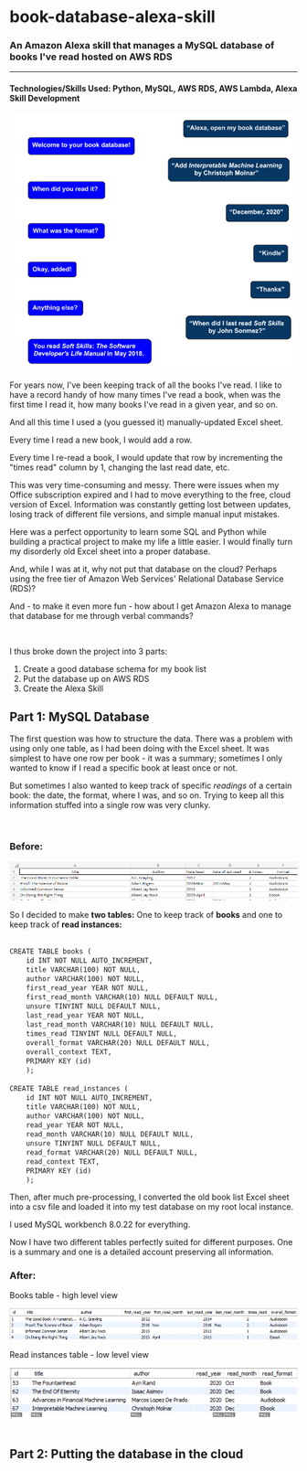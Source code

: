 # book-database-alexa-skill

### An Amazon Alexa skill that manages a MySQL database of books I've read hosted on AWS RDS

---

#### Technologies/Skills Used: <b>Python, MySQL, AWS RDS, AWS Lambda, Alexa Skill Development</b>

<img src="https://github.com/jmsbutcher/book-database-alexa-skill/blob/main/images/AlexaConversation1.png">

<p>For years now, I've been keeping track of all the books I've read. I like to have a record handy of how many times I've read a book, when was the first time I read it, how many books I've read in a given year, and so on. </p>
<p>And all this time I used a (you guessed it) manually-updated Excel sheet.</p>
<p>Every time I read a new book, I would add a row.</p>
<p>Every time I re-read a book, I would update that row by incrementing the "times read" column by 1, changing the last read date, etc.</p>
<p>This was very time-consuming and messy. There were issues when my Office subscription expired and I had to move everything to the free, cloud version of Excel. Information was constantly getting lost between updates, losing track of different file versions, and simple manual input mistakes.</p>

<p>Here was a perfect opportunity to learn some SQL and Python while building a practical project to make my life a little easier. I would finally turn my disorderly old Excel sheet into a proper database.</p>
<p>And, while I was at it, why not put that database on the cloud? Perhaps using the free tier of Amazon Web Services' Relational Database Service (RDS)?</p>
<p>And - to make it even more fun - how about I get Amazon Alexa to manage that database for me through verbal commands?</p>

<br>

I thus broke down the project into 3 parts:

1. Create a good database schema for my book list
2. Put the database up on AWS RDS
3. Create the Alexa Skill 

## Part 1: MySQL Database
<p>The first question was how to structure the data. There was a problem with using only one table, as I had been doing with the Excel sheet. It was simplest to have one row per book - it was a summary; sometimes I only wanted to know if I read a specific book at least once or not.</p>
<p>But sometimes I also wanted to keep track of specific <em>readings</em> of a certain book: the date, the format, where I was, and so on. Trying to keep all this information stuffed into a single row was very clunky.</p>

<br>

### Before:

<img src="https://github.com/jmsbutcher/book-database-alexa-skill/blob/main/images/old_excel_example1.png">
<br>

<p>So I decided to make <b>two tables:</b> One to keep track of <b>books</b> and one to keep track of <b>read instances:</b></p>

```

CREATE TABLE books (
    id INT NOT NULL AUTO_INCREMENT,
    title VARCHAR(100) NOT NULL,
    author VARCHAR(100) NOT NULL,
    first_read_year YEAR NOT NULL,
    first_read_month VARCHAR(10) NULL DEFAULT NULL,
    unsure TINYINT NULL DEFAULT NULL,
    last_read_year YEAR NOT NULL,
    last_read_month VARCHAR(10) NULL DEFAULT NULL,
    times_read TINYINT NULL DEFAULT NULL,
    overall_format VARCHAR(20) NULL DEFAULT NULL,
    overall_context TEXT,
    PRIMARY KEY (id)
    );
    
CREATE TABLE read_instances (
    id INT NOT NULL AUTO_INCREMENT,
    title VARCHAR(100) NOT NULL,
    author VARCHAR(100) NOT NULL,
    read_year YEAR NOT NULL,
    read_month VARCHAR(10) NULL DEFAULT NULL,
    unsure TINYINT NULL DEFAULT NULL,
    read_format VARCHAR(20) NULL DEFAULT NULL,
    read_context TEXT,
    PRIMARY KEY (id)
	);
```

<p>Then, after much pre-processing, I converted the old book list Excel sheet into a csv file and loaded it into my test database on my root local instance.</p>
<p>I used MySQL workbench 8.0.22 for everything.</p>
<p>Now I have two different tables perfectly suited for different purposes. One is a summary and one is a detailed account preserving all information.

<br>

### After:

Books table - high level view

<img src="https://github.com/jmsbutcher/book-database-alexa-skill/blob/main/images/sql_example_books1.png">

Read instances table - low level view

<img src="https://github.com/jmsbutcher/book-database-alexa-skill/blob/main/images/sql_example_readinstances1.png">

<br>
<br>

## Part 2: Putting the database in the cloud

